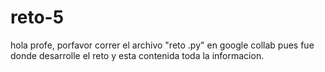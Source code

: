 # reto-5
hola profe, porfavor correr el archivo "reto .py" en google collab pues fue donde desarrolle el reto y esta contenida toda la informacion.
